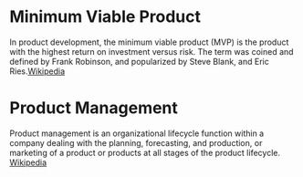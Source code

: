 # Minimum Viable Product
In product development, the minimum viable product (MVP) is the product with the highest return on investment versus risk. The term was coined and defined by Frank Robinson, and popularized by Steve Blank, and Eric Ries.[Wikipedia](https://en.wikipedia.org/wiki/Minimum_viable_product)

# Product Management
Product management is an organizational lifecycle function within a company dealing with the planning, forecasting, and production, or marketing of a product or products at all stages of the product lifecycle. [Wikipedia](https://en.wikipedia.org/wiki/Product_management)
